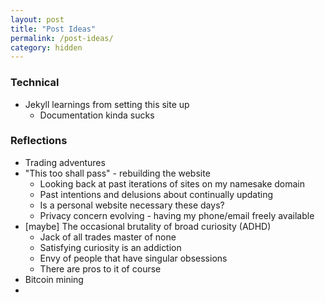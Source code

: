 ```yaml
---
layout: post
title: "Post Ideas"
permalink: /post-ideas/
category: hidden
---
```


### Technical

* Jekyll learnings from setting this site up
  * Documentation kinda sucks


### Reflections

* Trading adventures
* "This too shall pass" - rebuilding the website
  * Looking back at past iterations of sites on my namesake domain
  * Past intentions and delusions about continually updating
  * Is a personal website necessary these days?
  * Privacy concern evolving - having my phone/email freely available
* [maybe] The occasional brutality of broad curiosity (ADHD)
  * Jack of all trades master of none
  * Satisfying curiosity is an addiction
  * Envy of people that have singular obsessions
  * There are pros to it of course
* Bitcoin mining
* 
